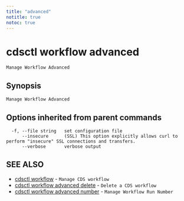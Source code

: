 ```yaml
---
title: "advanced"
notitle: true
notoc: true
---
```

# cdsctl workflow advanced

`Manage Workflow Advanced`

## Synopsis

`Manage Workflow Advanced`

## Options inherited from parent commands

```
  -f, --file string   set configuration file
      --insecure      (SSL) This option explicitly allows curl to perform "insecure" SSL connections and transfers.
      --verbose       verbose output
```

## SEE ALSO

* [cdsctl workflow](/docs/components/cdsctl/workflow/)	 - `Manage CDS workflow`
* [cdsctl workflow advanced delete](/docs/components/cdsctl/workflow/advanced/delete/)	 - `Delete a CDS workflow`
* [cdsctl workflow advanced number](/docs/components/cdsctl/workflow/advanced/number/)	 - `Manage Workflow Run Number`


